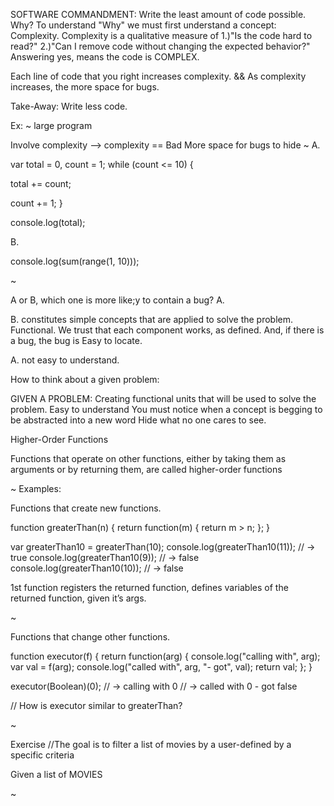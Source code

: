 
SOFTWARE COMMANDMENT: Write the least amount of code possible. 
Why?
To understand "Why" we must first understand a concept: Complexity.
Complexity is a qualitative measure of 
1.)"Is the code hard to read?"
2.)"Can I remove code without changing the expected behavior?"
Answering yes, means the code is COMPLEX.

Each line of code that you right increases complexity. 
&&
As complexity increases, the more space for bugs.

Take-Away: Write less code.

Ex:
~
large program

Involve complexity —> complexity == Bad
More space for bugs to hide
~
A.

var total = 0, count = 1; while (count <= 10) {

total += count;

count += 1; }

console.log(total);


B.

console.log(sum(range(1, 10)));

~ 

A or B, which one is more like;y to contain a bug? A.

B. constitutes simple concepts that are applied to solve the problem. Functional. We trust that each component works, as defined. And, if there is a bug, the bug is Easy to locate. 

A. not easy to understand.

How to think about a given problem:

GIVEN A PROBLEM:
Creating functional units that will be used to solve the problem. Easy to understand
You must notice when a concept is begging to be abstracted into a new word
Hide what no one cares to see. 


Higher-Order Functions 

Functions that operate on other functions, either by taking them as arguments or by returning them, are called higher-order functions

~
Examples:

Functions that create new functions.

function greaterThan(n) {
    return function(m) { 
        return m > n; 
    };
}

var greaterThan10 = greaterThan(10);
console.log(greaterThan10(11));
// → true
console.log(greaterThan10(9));
// → false
console.log(greaterThan10(10));
// → false


 1st function registers the returned function, defines variables of the returned function, given it’s args.

~

Functions that change other functions.

function executor(f) { 
    return function(arg) {
        console.log("calling with", arg);
        var val = f(arg);
        console.log("called with", arg, "- got", val); 
        return val;
    }; 
}

executor(Boolean)(0);
// → calling with 0
// → called with 0 - got false

// How is executor similar to greaterThan? 

~

Exercise
//The goal is to filter a list of movies by a user-defined by a specific criteria

Given a list of MOVIES

~
